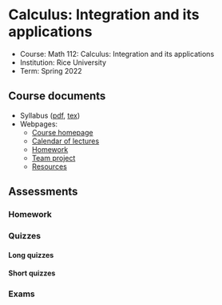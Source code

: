 # Calculus: Integration and its applications

- Course: Math 112: Calculus: Integration and its applications
- Institution: Rice University
- Term: Spring 2022



## Course documents

- Syllabus ([pdf](docs/pdf/syl.pdf), [tex](docs/tex/syl.tex))
- Webpages:
    - [Course homepage](webp/home.html)
    - [Calendar of lectures](webp/cal.html)
    - [Homework](webp/ph.html)
    - [Team project](webp/tp.html)
    - [Resources](webp/res.html)



## Assessments

### Homework

### Quizzes

#### Long quizzes

#### Short quizzes

### Exams
